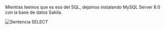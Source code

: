 Mientras leemos que es eso del SQL, dejamos instalando MySQL Server 8.0 con la base de datos Sakila.




![Sentencia SELECT](/debeando/courses/curso-sql/curso-sql-select/assets/select.png)
